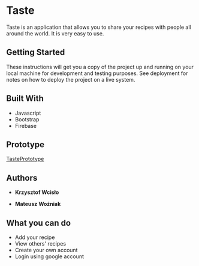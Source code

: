 # Taste

Taste is an application that allows you to share your recipes with people all around the world. It is very easy to use.

## Getting Started

These instructions will get you a copy of the project up and running on your local machine for development and testing purposes. See deployment for notes on how to deploy the project on a live system.


## Built With

* Javascript
* Bootstrap
* Firebase

## Prototype

[TastePrototype](https://pr.to/RZW0NK/)

## Authors

* **Krzysztof Wcisło** 

* **Mateusz Woźniak** 


## What you can do

* Add your recipe
* View others' recipes
* Create your own account
* Login using google account



